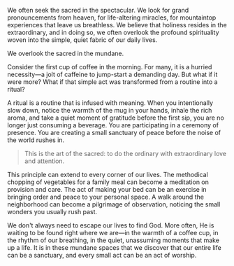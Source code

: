 We often seek the sacred in the spectacular. We look for grand pronouncements from heaven, for life-altering miracles, for mountaintop experiences that leave us breathless. We believe that holiness resides in the extraordinary, and in doing so, we often overlook the profound spirituality woven into the simple, quiet fabric of our daily lives.

We overlook the sacred in the mundane.

Consider the first cup of coffee in the morning. For many, it is a hurried necessity—a jolt of caffeine to jump-start a demanding day. But what if it were more? What if that simple act was transformed from a routine into a ritual?

A ritual is a routine that is infused with meaning. When you intentionally slow down, notice the warmth of the mug in your hands, inhale the rich aroma, and take a quiet moment of gratitude before the first sip, you are no longer just consuming a beverage. You are participating in a ceremony of presence. You are creating a small sanctuary of peace before the noise of the world rushes in.

> This is the art of the sacred: to do the ordinary with extraordinary love and attention.

This principle can extend to every corner of our lives. The methodical chopping of vegetables for a family meal can become a meditation on provision and care. The act of making your bed can be an exercise in bringing order and peace to your personal space. A walk around the neighborhood can become a pilgrimage of observation, noticing the small wonders you usually rush past.

We don't always need to escape our lives to find God. More often, He is waiting to be found right where we are—in the warmth of a coffee cup, in the rhythm of our breathing, in the quiet, unassuming moments that make up a life. It is in these mundane spaces that we discover that our entire life can be a sanctuary, and every small act can be an act of worship.

